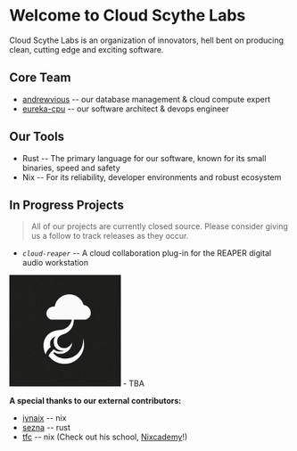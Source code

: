# Welcome to Cloud Scythe Labs

Cloud Scythe Labs is an organization of innovators, hell bent on producing clean, cutting edge and exciting software.

## Core Team
- [andrewvious](github.com/andrewvious) -- our database management & cloud compute expert
- [eureka-cpu](github.com/eureka-cpu) -- our software architect & devops engineer

## Our Tools
- Rust -- The primary language for our software, known for its small binaries, speed and safety
- Nix -- For its reliability, developer environments and robust ecosystem

## In Progress Projects
> All of our projects are currently closed source. Please consider giving us a follow to track releases as they occur.
- _`cloud-reaper`_ -- A cloud collaboration plug-in for the REAPER digital audio workstation
<img src="cloud_reaper.jpeg" alt="cloud-reaper logo" width="200"/>
- TBA

**A special thanks to our external contributors:**
- [iynaix](github.com/iynaix) -- nix
- [sezna](github.com/sezna) -- rust
- [tfc](github.com/tfc) -- nix (Check out his school, [Nixcademy](https://nixcademy.com/)!)
